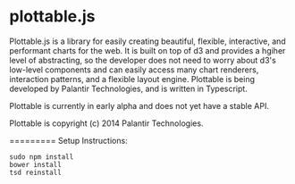 plottable.js
============

Plottable.js is a library for easily creating beautiful, flexible, interactive, and performant charts for the web. It is built on top of d3 and provides a hgiher level of abstracting, so the developer does not need to worry about d3's low-level components and can easily access many chart renderers, interaction patterns, and a flexible layout engine. Plottable is being developed by Palantir Technologies, and is written in Typescript.

Plottable is currently in early alpha and does not yet have a stable API.

Plottable is copyright (c) 2014 Palantir Technologies.


=========
Setup Instructions:

    sudo npm install
    bower install
    tsd reinstall

